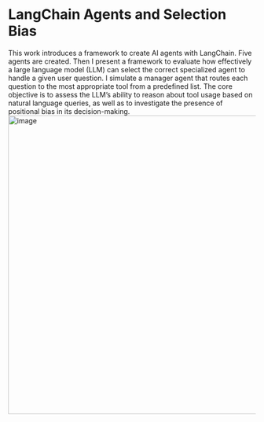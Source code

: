 # LangChain Agents and Selection Bias

This work introduces a framework to create AI agents with LangChain. Five agents are created. Then I present a framework to evaluate how effectively a large language model (LLM) can select the correct specialized agent to handle a given user question. I simulate a manager agent that routes each question to the most appropriate tool from a predefined list. The core objective is to assess the LLM’s ability to reason about tool usage based on natural language queries, as well as to investigate the presence of positional bias in its decision-making.
<img width="810" height="608" alt="image" src="https://github.com/user-attachments/assets/81f27cc2-d3c0-4213-9522-afbf1f06a7a8" />
